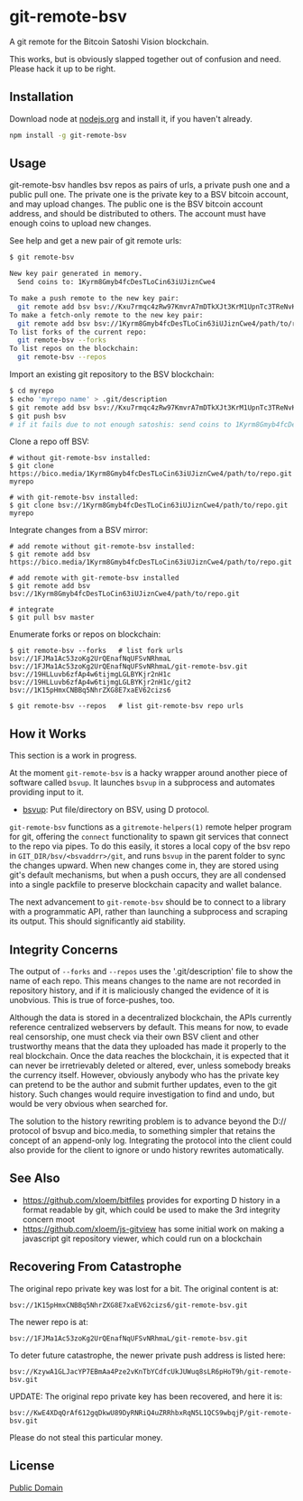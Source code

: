 # git-remote-bsv

A git remote for the Bitcoin Satoshi Vision blockchain.

This works, but is obviously slapped together out of confusion and need.  Please hack it up to be right.

## Installation
Download node at [nodejs.org](http://nodejs.org) and install it, if you haven't already.

```sh
npm install -g git-remote-bsv
```

## Usage

git-remote-bsv handles bsv repos as pairs of urls, a private push one and a public pull one.
The private one is the private key to a BSV bitcoin account, and may upload changes.
The public one is the BSV bitcoin account address, and should be distributed to others.
The account must have enough coins to upload new changes.

See help and get a new pair of git remote urls:
```sh
$ git remote-bsv

New key pair generated in memory.
  Send coins to: 1Kyrm8Gmyb4fcDesTLoCin63iUJiznCwe4

To make a push remote to the new key pair:
  git remote add bsv bsv://Kxu7rmqc4zRw97KmvrA7mDTkXJt3KrM1UpnTc3TReNvKBm4pUpra/path/to/repo.git
To make a fetch-only remote to the new key pair:
  git remote add bsv bsv://1Kyrm8Gmyb4fcDesTLoCin63iUJiznCwe4/path/to/repo.git
To list forks of the current repo:
  git remote-bsv --forks
To list repos on the blockchain:
  git remote-bsv --repos

```

Import an existing git repository to the BSV blockchain:
```sh
$ cd myrepo
$ echo 'myrepo name' > .git/description
$ git remote add bsv bsv://Kxu7rmqc4zRw97KmvrA7mDTkXJt3KrM1UpnTc3TReNvKBm4pUpra/path/to/repo.git
$ git push bsv
# if it fails due to not enough satoshis: send coins to 1Kyrm8Gmyb4fcDesTLoCin63iUJiznCwe4 and try again
```

Clone a repo off BSV:
```
# without git-remote-bsv installed:
$ git clone https://bico.media/1Kyrm8Gmyb4fcDesTLoCin63iUJiznCwe4/path/to/repo.git myrepo

# with git-remote-bsv installed:
$ git clone bsv://1Kyrm8Gmyb4fcDesTLoCin63iUJiznCwe4/path/to/repo.git myrepo
```

Integrate changes from a BSV mirror:
```
# add remote without git-remote-bsv installed:
$ git remote add bsv https://bico.media/1Kyrm8Gmyb4fcDesTLoCin63iUJiznCwe4/path/to/repo.git

# add remote with git-remote-bsv installed
$ git remote add bsv bsv://1Kyrm8Gmyb4fcDesTLoCin63iUJiznCwe4/path/to/repo.git

# integrate
$ git pull bsv master
```

Enumerate forks or repos on blockchain:
```
$ git remote-bsv --forks   # list fork urls
bsv://1FJMa1Ac53zoKg2UrQEnafNqUFSvNRhmaL
bsv://1FJMa1Ac53zoKg2UrQEnafNqUFSvNRhmaL/git-remote-bsv.git
bsv://19HLLuvb6zfAp4w6tijmgLGLBYKjr2nH1c
bsv://19HLLuvb6zfAp4w6tijmgLGLBYKjr2nH1c/git2
bsv://1K15pHmxCNBBq5NhrZXG8E7xaEV62cizs6

$ git remote-bsv --repos   # list git-remote-bsv repo urls
```

## How it Works

This section is a work in progress.

At the moment `git-remote-bsv` is a hacky wrapper around another piece of software called
`bsvup`.  It launches `bsvup` in a subprocess and automates providing input to it.

- [bsvup](https://github.com/monkeylord/bsvup): Put file/directory on BSV, using D protocol.

`git-remote-bsv` functions as a `gitremote-helpers(1)` remote helper program for git, offering
the `connect` functionality to spawn git services that connect to the repo via pipes.  To do
this easily, it stores a local copy of the bsv repo in `GIT_DIR/bsv/<bsvaddrr>/git`, and runs
`bsvup` in the parent folder to sync the changes upward.  When new changes come in, they are
stored using git's default mechanisms, but when a push occurs, they are all condensed into
a single packfile to preserve blockchain capacity and wallet balance.

The next advancement to `git-remote-bsv` should be to connect to a library with a programmatic
API, rather than launching a subprocess and scraping its output.  This should significantly aid
stability.

## Integrity Concerns

The output of `--forks` and `--repos` uses the '.git/description' file to show the name of
each repo.  This means changes to the name are not recorded in repository history, and if
it is maliciously changed the evidence of it is unobvious.  This is true of force-pushes,
too.

Although the data is stored in a decentralized blockchain, the APIs currently reference
centralized webservers by default.  This means for now, to evade real censorship, one must
check via their own BSV client and other trustworthy means that the data they uploaded
has made it properly to the real blockchain.  Once the data reaches the blockchain, it
is expected that it can never be irretrievably deleted or altered, ever, unless somebody
breaks the currency itself.  However, obviously anybody who has the private key can pretend
to be the author and submit further updates, even to the git history.  Such changes would
require investigation to find and undo, but would be very obvious when searched for.

The solution to the history rewriting problem is to advance beyond the D:// protocol
of bsvup and bico.media, to something simpler that retains the concept of an append-only
log.  Integrating the protocol into the client could also provide for the client to
ignore or undo history rewrites automatically.

## See Also

- https://github.com/xloem/bitfiles provides for exporting D history in a format readable by git, which could be used to make the 3rd integrity concern moot
- https://github.com/xloem/js-gitview has some initial work on making a javascript git repository viewer, which could run on a blockchain

## Recovering From Catastrophe

The original repo private key was lost for a bit.  The original content is at:

    bsv://1K15pHmxCNBBq5NhrZXG8E7xaEV62cizs6/git-remote-bsv.git

The newer repo is at:

    bsv://1FJMa1Ac53zoKg2UrQEnafNqUFSvNRhmaL/git-remote-bsv.git

To deter future catastrophe, the newer private push address is listed here:

    bsv://KzywA1GLJacYP7EBmAa4Pze2vKnTbYCdfcUkJUWuq8sLR6pHoT9h/git-remote-bsv.git

UPDATE: The original repo private key has been recovered, and here it is:

    bsv://KwE4XDqQrAf612gqDkwU89DyRNRiQ4uZRRhbxRqN5L1QCS9wbqjP/git-remote-bsv.git

Please do not steal this particular money.

## License
[Public Domain]()

